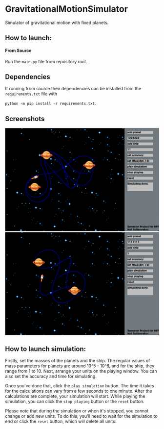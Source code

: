 # GravitationalMotionSimulator

 Simulator of gravitational motion with fixed planets.

## How to launch:
#### From Source
Run the `main.py` file from repository root.

## Dependencies
If running from source then dependencies can be installed from the `requirements.txt` file with 

`python -m pip install -r requirements.txt`.

## Screenshots
![3 Planets](figures/screenshot_3_planets.png)
![2 Planets](figures/screenshot_2_planets.png)

## How to launch simulation:
Firstly, set the masses of the planets and the ship. The regular values of mass parameters for planets are around 10^5 - 10^6, and for the ship, they range from 1 to 10. Next, arrange your units on the playing window. You can also set the accuracy and time for simulating.

Once you've done that, click the `play simulation` button. The time it takes for the calculations can vary from a few seconds to one minute. After the calculations are complete, your simulation will start. While playing the simulation, you can click the `stop playing` button or the `reset` button.

Please note that during the simulation or when it's stopped, you cannot change or add new units. To do this, you'll need to wait for the simulation to end or click the `reset` button, which will delete all units.